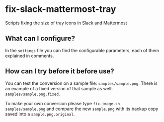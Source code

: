 # fix-slack-mattermost-tray
Scripts fixing the size of tray icons in Slack and Mattermost

## What can I configure?

In the `settings` file you can find the configurable parameters, each of them explained in comments.

## How can I try before it before use?

You can test the conversion on a sample file: `samples/sample.png`. There is an example of a fixed version of that sample as well: `samples/sample.png.fixed`. 

To make your own conversion please type `fix-image.sh samples/sample.png` and compare the new `sample.png` with its backup copy saved into a `sample.png.original`.